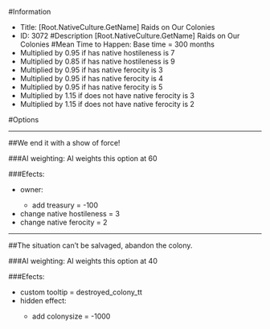 #Information
 - Title: [Root.NativeCulture.GetName] Raids on Our Colonies
 - ID: 3072
#Description
[Root.NativeCulture.GetName] Raids on Our Colonies
#Mean Time to Happen:
Base time = 300 months
 - Multiplied by 0.95 if has native hostileness is 7
 - Multiplied by 0.85 if has native hostileness is 9
 - Multiplied by 0.95 if has native ferocity is 3
 - Multiplied by 0.95 if has native ferocity is 4
 - Multiplied by 0.95 if has native ferocity is 5
 - Multiplied by 1.15 if does not have native ferocity is 3
 - Multiplied by 1.15 if does not have native ferocity is 2

#Options

___
##We end it with a show of force!

###AI weighting:
AI weights this option at 60


###Efects:<ul><li>owner:</li><ul><li>add treasury = -100</li></ul><li>change native hostileness = 3</li><li>change native ferocity = 2</li></ul>

___
##The situation can’t be salvaged, abandon the colony.

###AI weighting:
AI weights this option at 40


###Efects:<ul><li>custom tooltip = destroyed_colony_tt</li><li>hidden effect:</li><ul><li>add colonysize = -1000</li></ul></ul>
